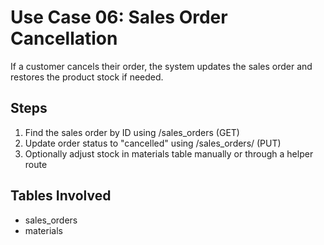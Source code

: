 # Use Case 06: Sales Order Cancellation

If a customer cancels their order, the system updates the sales order and restores the product stock if needed.

## Steps
1. Find the sales order by ID using /sales_orders (GET)
2. Update order status to "cancelled" using /sales_orders/<id> (PUT)
3. Optionally adjust stock in materials table manually or through a helper route

## Tables Involved
- sales_orders
- materials
